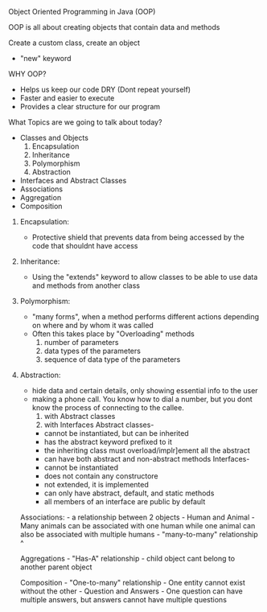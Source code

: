 Object Oriented Programming in Java (OOP)

OOP is all about creating objects that contain data and methods

Create a custom class, create an object
- "new" keyword

WHY OOP?
- Helps us keep our code DRY (Dont repeat yourself)
- Faster and easier to execute
- Provides a clear structure for our program

What Topics are we going to talk about today?
- Classes and Objects
	1. Encapsulation
	2. Inheritance
	3. Polymorphism
	4. Abstraction
- Interfaces and Abstract Classes
- Associations
- Aggregation
- Composition

1. Encapsulation:
	- Protective shield that prevents data from being accessed by the code that shouldnt have access 
2. Inheritance:
	- Using the "extends" keyword to allow classes to be able to use data and methods from another class
3. Polymorphism: 
	- "many forms", when a method performs different actions depending on where and by whom it was called
	- Often this takes place by "Overloading" methods
		1. number of parameters
		2. data types of the parameters
		3. sequence of data type of the parameters
4. Abstraction:
	- hide data and certain details, only showing essential info to the user
	- making a phone call. You know how to dial a number, but you dont know the process of connecting to the callee.
		1. with Abstract classes
		2. with Interfaces
	Abstract classes-
		- cannot be instantiated, but can be inherited
		- has the abstract keyword prefixed to it
		- the inheriting class must overload/implr]ement all the abstract
		- can have both abstract and non-abstract methods 
	Interfaces-
		- cannot be instantiated
		- does not contain any constructore
		- not extended, it is implemented
		- can only have abstract, default, and static methods
		- all members of an interface are public by default

	Associations:
		- a relationship between 2 objects
		- Human and Animal
			- Many animals can be associated with one human while one animal can also be associated with multiple humans
			- "many-to-many" relationship ^

	Aggregations
		- "Has-A" relationship
		- child object cant belong to another parent object

	Composition
		- "One-to-many" relationship
		- One entity cannot exist without the other
		- Question and Answers
			- One question can have multiple answers, but answers cannot have multiple questions